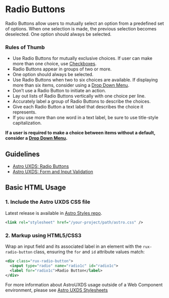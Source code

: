 # Radio Buttons

Radio Buttons allow users to mutually select an option from a predefined set of options. When one selection is made, the previous selection becomes deselected. One option should always be selected.

### Rules of Thumb

- Use Radio Buttons for mutually exclusive choices. If user can make more than one choice, use [Checkboxes](https://www.astrouxds.com/ui-components/checkbox).
- Radio Buttons appear in groups of two or more.
- One option should always be selected.
- Use Radio Buttons when two to six choices are available. If displaying more than six items, consider using a [Drop Down Menu](https://www.astrouxds.com/ui-components/drop-down).
- Don’t use a Radio Button to initiate an action.
- Lay out lists of Radio Buttons vertically with one choice per line.
- Accurately label a group of Radio Buttons to describe the choices.
- Give each Radio Button a text label that describes the choice it represents.
- If you use more than one word in a text label, be sure to use title-style capitalization.

**If a user is required to make a choice between items without a default, consider a [Drop Down Menu](https://www.astrouxds.com/ui-components/drop-down).**

## Guidelines

- [Astro UXDS: Radio Buttons](https://www.astrouxds.com/ui-components/radio-button)
- [Astro UXDS: Form and Input Validation](https://www.astrouxds.com/ui-components/validation)

## Basic HTML Usage

### 1. Include the Astro UXDS CSS file

Latest release is available in [Astro Styles repo](https://bitbucket.org/rocketcom/astro-styles/src/master/).

```xml
<link rel="stylesheet" href="/your-project/path/astro.css" />
```

### 2. Markup using HTML5/CSS3

Wrap an input field and its associated label in an element with the `rux-radio-button` class, ensuring the `for` and `id` attribute values match:

```xml
<div class="rux-radio-button">
  <input type="radio" name="radio1c" id="radio1c">
  <label for="radio1c">Radio Button</label>
</div>
```

For more information about AstroUXDS usage outside of a Web Component environment, please see [Astro UXDS Stylesheets](https://bitbucket.org/rocketcom/astro-styles)
